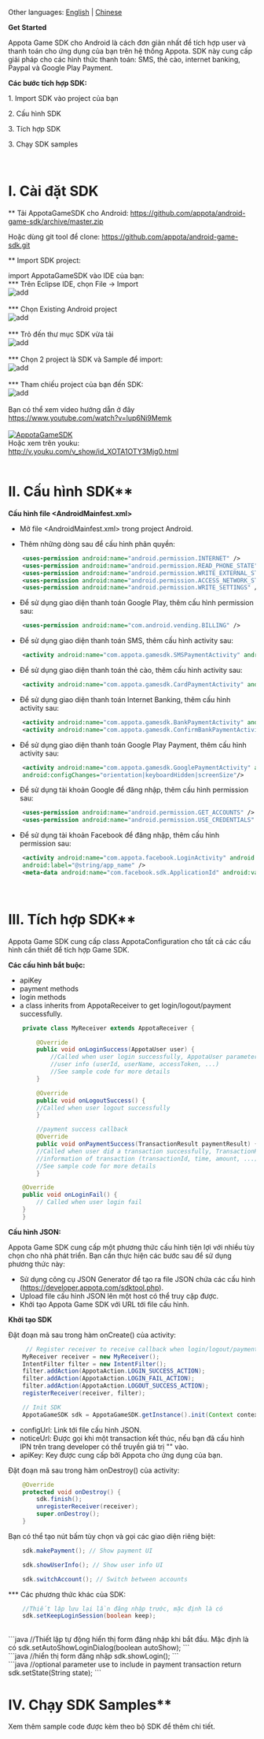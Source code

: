 Other languages: [English](README_EN.md) | [Chinese](README_CN.md)

**Get Started**

Appota Game SDK cho Android là cách đơn giản nhất để tích hợp user và thanh toán cho ứng dụng của bạn trên hệ thống Appota. SDK này cung cấp giải pháp cho các hình thức thanh toán: SMS, thẻ cào, internet banking, Paypal và Google Play Payment.

**Các bước tích hợp SDK:**

​1. Import SDK vào project của bạn

​2. Cấu hình SDK

​3. Tích hợp SDK

​3. Chạy SDK samples

 

# I. Cài đặt SDK

** Tải AppotaGameSDK cho Android: 
https://github.com/appota/android-game-sdk/archive/master.zip

Hoặc dùng git tool để clone: https://github.com/appota/android-game-sdk.git

** Import SDK project:

import AppotaGameSDK vào IDE của bạn:
<br/>
*** Trên Eclipse IDE, chọn File -> Import
<br/>
![add](https://github.com/appota/android-game-sdk/blob/master/docs/images/1.png)
<br/>
<br/>
*** Chọn Existing Android project
<br/>
![add](https://github.com/appota/android-game-sdk/blob/master/docs/images/2.png)
<br/>
<br/>
*** Trỏ đến thư mục SDK vừa tải
<br/>
![add](https://github.com/appota/android-game-sdk/blob/master/docs/images/3.png)
<br/>
<br/>
*** Chọn 2 project là SDK và Sample để import:
<br/>
![add](https://github.com/appota/android-game-sdk/blob/master/docs/images/5.png)
<br/>
<br/>
*** Tham chiếu project của bạn đến SDK:
<br/>
![add](https://github.com/appota/android-game-sdk/blob/master/docs/images/6.png)
<br/>
<br/>
Bạn có thể xem video hướng dẫn ở đây
<br/>
https://www.youtube.com/watch?v=lup6Ni9Memk
<br/><br/>
[![AppotaGameSDK](http://img.youtube.com/vi/lup6Ni9Memk/0.jpg)](https://www.youtube.com/watch?v=lup6Ni9Memk)
<br/>
Hoặc xem trên youku:
<br/>
http://v.youku.com/v_show/id_XOTA1OTY3Mjg0.html
<br/><br/>

# II. Cấu hình SDK**

**Cấu hình file \<AndroidMainfest.xml\>**

- Mở file \<AndroidMainfest.xml\> trong project Android.

- Thêm những dòng sau để cấu hình phân quyền:

``` xml
    <uses-permission android:name="android.permission.INTERNET" />
    <uses-permission android:name="android.permission.READ_PHONE_STATE" />
    <uses-permission android:name="android.permission.WRITE_EXTERNAL_STORAGE" />
    <uses-permission android:name="android.permission.ACCESS_NETWORK_STATE" />
    <uses-permission android:name="android.permission.WRITE_SETTINGS" />
```

- Để sử dụng giao diện thanh toán Google Play, thêm cấu hình permission sau:

``` xml
    <uses-permission android:name="com.android.vending.BILLING" />
```

- Để sử dụng giao diện thanh toán SMS, thêm cấu hình activity sau:

``` xml
    <activity android:name="com.appota.gamesdk.SMSPaymentActivity" android:theme="@style/Theme.Appota.GameSDK" android:configChanges="orientation|keyboardHidden|screenSize"/>
```

- Để sử dụng giao diện thanh toán thẻ cào, thêm cấu hình activity sau:

``` xml
    <activity android:name="com.appota.gamesdk.CardPaymentActivity" android:theme="@style/Theme.Appota.GameSDK" android:configChanges="orientation|keyboardHidden|screenSize"/>
```

- Để sử dụng giao diện thanh toán Internet Banking, thêm cấu hình activity sau:

``` xml
    <activity android:name="com.appota.gamesdk.BankPaymentActivity" android:theme="@style/Theme.Appota.GameSDK" android:configChanges="orientation|keyboardHidden|screenSize"/>
    <activity android:name="com.appota.gamesdk.ConfirmBankPaymentActivity" android:theme="@style/Theme.Appota.GameSDK" android:configChanges="orientation|keyboardHidden|screenSize"/>
```

- Để sử dụng giao diện thanh toán Google Play Payment, thêm cấu hình activity sau:

``` xml
    <activity android:name="com.appota.gamesdk.GooglePaymentActivity" android:theme="@style/Theme.Appota.GameSDK" 
    android:configChanges="orientation|keyboardHidden|screenSize"/>
```

- Để sử dụng tài khoản Google để đăng nhập, thêm cấu hình permission sau:

``` xml
    <uses-permission android:name="android.permission.GET_ACCOUNTS" />
    <uses-permission android:name="android.permission.USE_CREDENTIALS" />
```

- Để sử dụng tài khoản Facebook để đăng nhập, thêm cấu hình permission sau:

``` xml
    <activity android:name="com.appota.facebook.LoginActivity" android:theme="@android:style/Theme.Translucent.NoTitleBar"
    android:label="@string/app_name" />
    <meta-data android:name="com.facebook.sdk.ApplicationId" android:value="YOUR_FACEBOOK_APP_ID" />
```
 

# III. Tích hợp SDK**

Appota Game SDK cung cấp class AppotaConfiguration cho tất cả các cấu hình cần thiết để tích hợp Game SDK.

**Các cấu hình bắt buộc:**

 - apiKey
 - payment methods
 - login methods
 - a class inherits from AppotaReceiver to get login/logout/payment successfully.

``` java
    private class MyReceiver extends AppotaReceiver {

        @Override
        public void onLoginSuccess(AppotaUser user) {
            //Called when user login successfully, AppotaUser parameter contains basic 
            //user info (userId, userName, accessToken, ...)
            //See sample code for more details
        }

        @Override
        public void onLogoutSuccess() {
		//Called when user logout successfully
        }

        //payment success callback
        @Override
        public void onPaymentSuccess(TransactionResult paymentResult) {
		//Called when user did a transaction successfully, TransactionResult parameter contains basic 
		//information of transaction (transactionId, time, amount, ...)
		//See sample code for more details
        }

	@Override
	public void onLoginFail() {
	    // Called when user login fail
	}
    } 
``` 

**Cấu hình JSON:**

Appota Game SDK cung cấp một phương thức cấu hình tiện lợi với nhiều tùy chọn cho nhà phát triển. Bạn cần thực hiện các bước sau để sử dụng phương thức này:

 - Sử dụng công cụ JSON Generator để tạo ra file JSON chứa các cấu hình (https://developer.appota.com/sdktool.php).
 - Upload file cấu hình JSON lên một host có thể truy cập được.
 - Khởi tạo Appota Game SDK với URL tới file cấu hình.

**Khởi tạo SDK**

Đặt đoạn mã sau trong hàm onCreate() của activity:

``` java
     // Register receiver to receive callback when login/logout/payment success
    MyReceiver receiver = new MyReceiver();
    IntentFilter filter = new IntentFilter();
    filter.addAction(AppotaAction.LOGIN_SUCCESS_ACTION);			   			filter.addAction(AppotaAction.PAYMENT_SUCCESS_ACTION);
	filter.addAction(AppotaAction.LOGIN_FAIL_ACTION);
	filter.addAction(AppotaAction.LOGOUT_SUCCESS_ACTION);
    registerReceiver(receiver, filter);

    // Init SDK
    AppotaGameSDK sdk = AppotaGameSDK.getInstance().init(Context context, String apiKey, String noticeUrl, String configUrl);
```

 - configUrl: Link tới file cấu hình JSON.
 - noticeUrl: Được gọi khi một transaction kết thúc, nếu bạn đã cấu hình IPN trên trang developer có thể truyền giá trị "" vào.
 - apiKey: Key được cung cấp bởi Appota cho ứng dụng của bạn.
 
 Đặt đoạn mã sau trong hàm onDestroy() của activity:
```java
	@Override
	protected void onDestroy() {
		sdk.finish();
		unregisterReceiver(receiver);
		super.onDestroy();
	}
```

Bạn có thể tạo nút bấm tùy chọn và gọi các giao diện riêng biệt:

``` java
    sdk.makePayment(); // Show payment UI
```

``` java
    sdk.showUserInfo(); // Show user info UI
```

``` java
    sdk.switchAccount(); // Switch between accounts
```

*** Các phương thức khác của SDK:
```java
	//Thiết lập lưu lại lần đăng nhập trước, mặc định là có
	sdk.setKeepLoginSession(boolean keep);
```
<br/>
```java
	//Thiết lập tự động hiển thị form đăng nhập khi bắt đầu. Mặc định là có
	sdk.setAutoShowLoginDialog(boolean autoShow);
```
<br/>
```java
	//hiển thị form đăng nhập
	sdk.showLogin();
```
<br/>
```java
	//optional parameter use to include in payment transaction return
	sdk.setState(String state);
```

# IV. Chạy SDK Samples**

Xem thêm sample code được kèm theo bộ SDK để thêm chi tiết.
